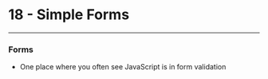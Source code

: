 #  18 - Simple Forms

---

### Forms 
- One place where you often see JavaScript is in form validation